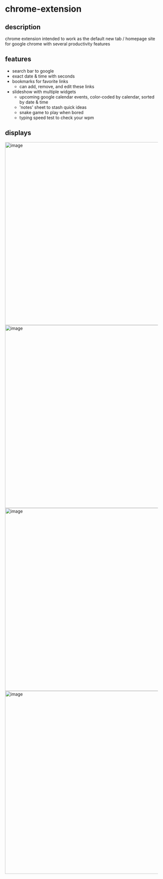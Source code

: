 # chrome-extension
## description
chrome extension intended to work as the default new tab / homepage site for google chrome with several productivity features

## features
- search bar to google
- exact date & time with seconds
- bookmarks for favorite links
  - can add, remove, and edit these links
- slideshow with multiple widgets
  - upcoming google calendar events, color-coded by calendar, sorted by date & time
  - 'notes' sheet to stash quick ideas
  - snake game to play when bored
  - typing speed test to check your wpm

## displays
<img width="600" alt="image" src="https://github.com/jessicayd/chrome-extension/assets/105768635/6f92f7a1-b012-4579-a2ad-e597e2631c4d">
<img width="600" alt="image" src="https://github.com/jessicayd/chrome-extension/assets/105768635/3c327f22-6aaf-4b7b-b0f3-d17d749bc0bf">
<img width="600" alt="image" src="https://github.com/jessicayd/chrome-extension/assets/105768635/b8ad3c11-366f-465b-8265-02fd18163020">
<img width="600" alt="image" src="https://github.com/jessicayd/chrome-extension/assets/105768635/bee7ff12-e1ab-4933-8e5d-10ddda0ad178">
